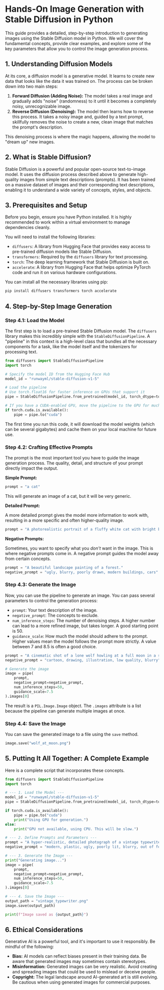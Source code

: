 # Hands-On Image Generation with Stable Diffusion in Python

This guide provides a detailed, step-by-step introduction to generating images using the Stable Diffusion model in Python. We will cover the fundamental concepts, provide clear examples, and explore some of the key parameters that allow you to control the image generation process.

## 1. Understanding Diffusion Models

At its core, a diffusion model is a generative model. It learns to create new data that looks like the data it was trained on. The process can be broken down into two main steps:

1.  **Forward Diffusion (Adding Noise):** The model takes a real image and gradually adds "noise" (randomness) to it until it becomes a completely noisy, unrecognizable image.
2.  **Reverse Diffusion (Denoising):** The model then learns how to reverse this process. It takes a noisy image and, guided by a text prompt, skillfully removes the noise to create a new, clean image that matches the prompt's description.

This denoising process is where the magic happens, allowing the model to "dream up" new images.

## 2. What is Stable Diffusion?

Stable Diffusion is a powerful and popular open-source text-to-image model. It uses the diffusion process described above to generate high-quality images from simple text descriptions (prompts). It has been trained on a massive dataset of images and their corresponding text descriptions, enabling it to understand a wide variety of concepts, styles, and objects.

## 3. Prerequisites and Setup

Before you begin, ensure you have Python installed. It is highly recommended to work within a virtual environment to manage dependencies cleanly.

You will need to install the following libraries:

-   `diffusers`: A library from Hugging Face that provides easy access to pre-trained diffusion models like Stable Diffusion.
-   `transformers`: Required by the `diffusers` library for text processing.
-   `torch`: The deep learning framework that Stable Diffusion is built on.
-   `accelerate`: A library from Hugging Face that helps optimize PyTorch code and run it on various hardware configurations.

You can install all the necessary libraries using pip:

```bash
pip install diffusers transformers torch accelerate
```

## 4. Step-by-Step Image Generation

### Step 4.1: Load the Model

The first step is to load a pre-trained Stable Diffusion model. The `diffusers` library makes this incredibly simple with the `StableDiffusionPipeline`. A "pipeline" in this context is a high-level class that bundles all the necessary components for a task, like the model itself and the tokenizers for processing text.

```python
from diffusers import StableDiffusionPipeline
import torch

# Specify the model ID from the Hugging Face Hub
model_id = "runwayml/stable-diffusion-v1-5"

# Load the pipeline
# Use torch.float16 for faster inference on GPUs that support it
pipe = StableDiffusionPipeline.from_pretrained(model_id, torch_dtype=torch.float16)

# If you have a CUDA-enabled GPU, move the pipeline to the GPU for much faster generation
if torch.cuda.is_available():
    pipe = pipe.to("cuda")
```

The first time you run this code, it will download the model weights (which can be several gigabytes) and cache them on your local machine for future use.

### Step 4.2: Crafting Effective Prompts

The prompt is the most important tool you have to guide the image generation process. The quality, detail, and structure of your prompt directly impact the output.

**Simple Prompt:**

```python
prompt = "a cat"
```

This will generate an image of a cat, but it will be very generic.

**Detailed Prompt:**

A more detailed prompt gives the model more information to work with, resulting in a more specific and often higher-quality image.

```python
prompt = "A photorealistic portrait of a fluffy white cat with bright blue eyes, sitting on a red velvet cushion in a sunlit room."
```

**Negative Prompts:**

Sometimes, you want to specify what you *don't* want in the image. This is where negative prompts come in. A negative prompt guides the model away from certain concepts.

```python
prompt = "A beautiful landscape painting of a forest."
negative_prompt = "ugly, blurry, poorly drawn, modern buildings, cars"
```

### Step 4.3: Generate the Image

Now, you can use the pipeline to generate an image. You can pass several parameters to control the generation process:

-   `prompt`: Your text description of the image.
-   `negative_prompt`: The concepts to exclude.
-   `num_inference_steps`: The number of denoising steps. A higher number can lead to a more refined image, but takes longer. A good starting point is 50.
-   `guidance_scale`: How much the model should adhere to the prompt. Higher values mean the model follows the prompt more strictly. A value between 7 and 8.5 is often a good choice.

```python
prompt = "A cinematic shot of a lone wolf howling at a full moon in a snowy forest."
negative_prompt = "cartoon, drawing, illustration, low quality, blurry"

# Generate the image
image = pipe(
    prompt,
    negative_prompt=negative_prompt,
    num_inference_steps=50,
    guidance_scale=7.5
).images[0]
```

The result is a `PIL.Image.Image` object. The `.images` attribute is a list because the pipeline can generate multiple images at once.

### Step 4.4: Save the Image

You can save the generated image to a file using the `save` method.

```python
image.save("wolf_at_moon.png")
```

## 5. Putting It All Together: A Complete Example

Here is a complete script that incorporates these concepts.

```python
from diffusers import StableDiffusionPipeline
import torch

# --- 1. Load the Model ---
model_id = "runwayml/stable-diffusion-v1-5"
pipe = StableDiffusionPipeline.from_pretrained(model_id, torch_dtype=torch.float16)

if torch.cuda.is_available():
    pipe = pipe.to("cuda")
    print("Using GPU for generation.")
else:
    print("GPU not available, using CPU. This will be slow.")

# --- 2. Define Prompts and Parameters ---
prompt = "A hyper-realistic, detailed photograph of a vintage typewriter on a wooden desk, with a cup of coffee and a stack of old books next to it. The lighting is warm and soft."
negative_prompt = "modern, plastic, ugly, poorly lit, blurry, out of focus"

# --- 3. Generate the Image ---
print("Generating image...")
image = pipe(
    prompt,
    negative_prompt=negative_prompt,
    num_inference_steps=50,
    guidance_scale=7.5
).images[0]

# --- 4. Save the Image ---
output_path = "vintage_typewriter.png"
image.save(output_path)

print(f"Image saved as {output_path}")
```

## 6. Ethical Considerations

Generative AI is a powerful tool, and it's important to use it responsibly. Be mindful of the following:

-   **Bias:** AI models can reflect biases present in their training data. Be aware that generated images may sometimes contain stereotypes.
-   **Misinformation:** Generated images can be very realistic. Avoid creating and spreading images that could be used to mislead or deceive people.
-   **Copyright:** The legal landscape around AI-generated art is still evolving. Be cautious when using generated images for commercial purposes.
